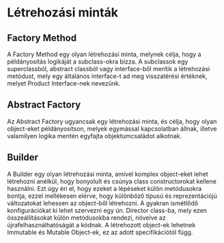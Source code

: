 # Létrehozási minták

## Factory Method
A Factory Method egy olyan létrehozási minta, melynek célja, hogy a példányosítás logikáját a subclass-okra bízza. 
A subclassok egy superclassból, abstract classból vagy interface-ből merítik a létrehozási metódust, mely egy 
általános interface-t ad meg visszatérési értéknek, melyet Product Interface-nek nevezünk.

## Abstract Factory
Az Abstract Factory ugyancsak egy létrehozási minta, és célja, hogy olyan object-eket példányosítson, melyek
egymással kapcsolatban állnak, illetve valamilyen logika mentén egyfajta objektumcsaládot alkotnak.

## Builder
A Builder egy olyan létrehozási minta, amivel komplex object-eket lehet létrehozni anélkül, hogy bonyolult és csúnya
class constructorokat kellene használni. Ezt úgy éri el, hogy ezeket a lépéseket külön metódusokra bontja, 
ezzel mellékesen elérve, hogy különböző típusú és reprezentációjú változatokat lehessen az object-ből létrehozni.
A gyakran ismétlődő konfigurációkat ki lehet szervezni egy ún. Director class-ba, mely ezen összeállításokat külön metódusokba
rendezi, növelve az újrafelhasználhatóságát a kódnak. A létrehozott object-ek lehetnek Immutable és Mutable Object-ek, ez
az adott specifikációtól függ.